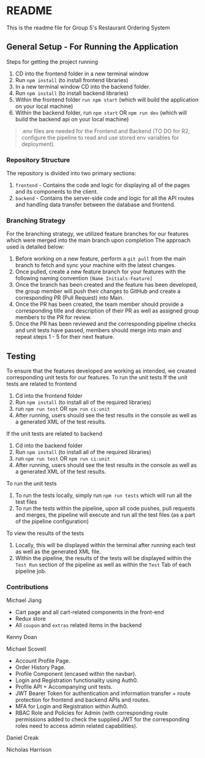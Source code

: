 # README

This is the readme file for Group 5's Restaurant Ordering System

## General Setup - For Running the Application

Steps for getting the project running

1. CD into the frontend folder in a new terminal window
2. Run `npm install` (to install frontend libraries)
3. In a new terminal window CD into the backend folder.
4. Run `npm install` (to install backend libraries)
5. Within the frontend folder `run npm start` (which will build the application on your local machine)
6. Within the backend folder, run `npm start` OR `npm run dev` (which will build the backend api on your local machine)

> .env files are needed for the Frontend and Backend (TO DO for R2, configure the pipeline to read and use stored env variables for deployment).

### Repository Structure

The repository is divided into two primary sections:
1. `frontend` - Contains the code and logic for displaying all of the pages and its components to the client.
2. `backend` - Contains the server-side code and logic for all the API routes and handling data transfer between the database and frontend.

### Branching Strategy

For the branching strategy, we utilized feature branches for our features which were merged into the main branch upon completion
The approach used is detailed below:

1. Before working on a new feature, perform a `git pull` from the main branch to fetch and sync your machine with the latest changes.
2. Once pulled, create a new feature branch for your features with the following naming convention `[Name Initials-Feature]`
3. Once the branch has been created and the feature has been developed, the group member will push their changes to GitHub and create a corresponding PR (Pull Request) into Main.
4. Once the PR has been created, the team member should provide a corresponding title and description of their PR as well as assigned group members to the PR for review.
5. Once the PR has been reviewed and the corresponding pipeline checks and unit tests have passed, members should merge into main and repeat steps 1 - 5 for their next feature.

## Testing

To ensure that the features developed are working as intended, we created corresponding unit tests for our features.
To run the unit tests
If the unit tests are related to frontend

1. Cd into the frontend folder
2. Run `npm install` (to install all of the required libraries)
3. run `npm run test` OR `npm run ci:unit`
4. After running, users should see the test results in the console as well as a generated XML of the test results.

If the unit tests are related to backend

1. Cd into the backend folder
2. Run `npm install` (to install all of the required libraries)
3. run `npm run test` OR `npm run ci:unit`
4. After running, users should see the test results in the console as well as a generated XML of the test results.

To run the unit tests

1. To run the tests locally, simply run `npm run tests` which will run all the test files
2. To run the tests within the pipeline, upon all code pushes, pull requests and merges, the pipeline will execute and run all the test files (as a part of the pipeline configuration)

To view the results of the tests

1. Locally, this will be displayed within the terminal after running each test as well as the generated XML file.
2. Within the pipeline, the results of the tests will be displayed within the `Test Run` section of the pipeline as well as within the `Test` Tab of each pipeline job.

### Contributions
Michael Jiang 
  - Cart page and all cart-related components in the front-end
  - Redux store
  - All `coupon` and `extras` related items in the backend 

Kenny Doan

Michael Scovell
 - Account Profile Page.
 - Order History Page.
 - Profile Component (encased within the navbar).
 - Login and Registration functionality using Auth0.
 - Profile API + Accompanying unit tests.
 - JWT Bearer Token for authentication and information transfer + route protection for frontend and backend APIs and routes.
 - MFA for Login and Registration within Auth0.
 - RBAC Role and Policies for Admin (with corresponding route permissions added to check the supplied JWT for the corresponding roles need to access admin related capabilities).
 
Daniel Creak

Nicholas Harrison
